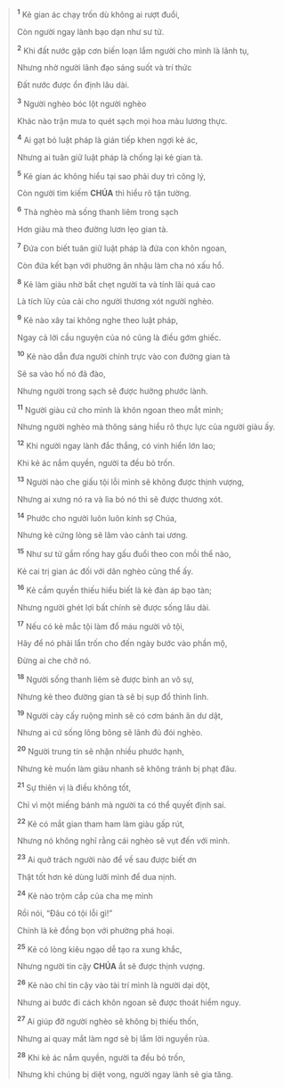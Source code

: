 > <sup><b>1</b></sup> Kẻ gian ác chạy trốn dù không ai rượt đuổi,
>
> Còn người ngay lành bạo dạn như sư tử.
>
> <sup><b>2</b></sup> Khi đất nước gặp cơn biến loạn lắm người cho mình là lãnh tụ,
>
> Nhưng nhờ người lãnh đạo sáng suốt và trí thức
>
> Đất nước được ổn định lâu dài.
>
> <sup><b>3</b></sup> Người nghèo bóc lột người nghèo
>
> Khác nào trận mưa to quét sạch mọi hoa màu lương thực.
>
> <sup><b>4</b></sup> Ai gạt bỏ luật pháp là gián tiếp khen ngợi kẻ ác,
>
> Nhưng ai tuân giữ luật pháp là chống lại kẻ gian tà.
>
> <sup><b>5</b></sup> Kẻ gian ác không hiểu tại sao phải duy trì công lý,
>
> Còn người tìm kiếm **CHÚA** thì hiểu rõ tận tường.
>
> <sup><b>6</b></sup> Thà nghèo mà sống thanh liêm trong sạch
>
> Hơn giàu mà theo đường lươn lẹo gian tà.
>
> <sup><b>7</b></sup> Đứa con biết tuân giữ luật pháp là đứa con khôn ngoan,
>
> Còn đứa kết bạn với phường ăn nhậu làm cha nó xấu hổ.
>
> <sup><b>8</b></sup> Kẻ làm giàu nhờ bắt chẹt người ta và tính lãi quá cao
>
> Là tích lũy của cải cho người thương xót người nghèo.
>
> <sup><b>9</b></sup> Kẻ nào xây tai không nghe theo luật pháp,
>
> Ngay cả lời cầu nguyện của nó cũng là điều gớm ghiếc.
>
> <sup><b>10</b></sup> Kẻ nào dẫn đưa người chính trực vào con đường gian tà
>
> Sẽ sa vào hố nó đã đào,
>
> Nhưng người trong sạch sẽ được hưởng phước lành.
>
> <sup><b>11</b></sup> Người giàu cứ cho mình là khôn ngoan theo mắt mình;
>
> Nhưng người nghèo mà thông sáng hiểu rõ thực lực của người giàu ấy.
>
> <sup><b>12</b></sup> Khi người ngay lành đắc thắng, có vinh hiển lớn lao;
>
> Khi kẻ ác nắm quyền, người ta đều bỏ trốn.
>
> <sup><b>13</b></sup> Người nào che giấu tội lỗi mình sẽ không được thịnh vượng,
>
> Nhưng ai xưng nó ra và lìa bỏ nó thì sẽ được thương xót.
>
> <sup><b>14</b></sup> Phước cho người luôn luôn kính sợ Chúa,
>
> Nhưng kẻ cứng lòng sẽ lâm vào cảnh tai ương.
>
> <sup><b>15</b></sup> Như sư tử gầm rống hay gấu đuổi theo con mồi thể nào,
>
> Kẻ cai trị gian ác đối với dân nghèo cũng thể ấy.
>
> <sup><b>16</b></sup> Kẻ cầm quyền thiếu hiểu biết là kẻ đàn áp bạo tàn;
>
> Nhưng người ghét lợi bất chính sẽ được sống lâu dài.
>
> <sup><b>17</b></sup> Nếu có kẻ mắc tội làm đổ máu người vô tội,
>
> Hãy để nó phải lẩn trốn cho đến ngày bước vào phần mộ,
>
> Đừng ai che chở nó.
>
> <sup><b>18</b></sup> Người sống thanh liêm sẽ được bình an vô sự,
>
> Nhưng kẻ theo đường gian tà sẽ bị sụp đổ thình lình.
>
> <sup><b>19</b></sup> Người cày cấy ruộng mình sẽ có cơm bánh ăn dư dật,
>
> Nhưng ai cứ sống lông bông sẽ lãnh đủ đói nghèo.
>
> <sup><b>20</b></sup> Người trung tín sẽ nhận nhiều phước hạnh,
>
> Nhưng kẻ muốn làm giàu nhanh sẽ không tránh bị phạt đâu.
>
> <sup><b>21</b></sup> Sự thiên vị là điều không tốt,
>
> Chỉ vì một miếng bánh mà người ta có thể quyết định sai.
>
> <sup><b>22</b></sup> Kẻ có mắt gian tham ham làm giàu gấp rút,
>
> Nhưng nó không nghĩ rằng cái nghèo sẽ vụt đến với mình.
>
> <sup><b>23</b></sup> Ai quở trách người nào để về sau được biết ơn
>
> Thật tốt hơn kẻ dùng lưỡi mình để dua nịnh.
>
> <sup><b>24</b></sup> Kẻ nào trộm cắp của cha mẹ mình
>
> Rồi nói, “Đâu có tội lỗi gì!”
>
> Chính là kẻ đồng bọn với phường phá hoại.
>
> <sup><b>25</b></sup> Kẻ có lòng kiêu ngạo dễ tạo ra xung khắc,
>
> Nhưng người tin cậy **CHÚA** ắt sẽ được thịnh vượng.
>
> <sup><b>26</b></sup> Kẻ nào chỉ tin cậy vào tài trí mình là người dại dột,
>
> Nhưng ai bước đi cách khôn ngoan sẽ được thoát hiểm nguy.
>
> <sup><b>27</b></sup> Ai giúp đỡ người nghèo sẽ không bị thiếu thốn,
>
> Nhưng ai quay mắt làm ngơ sẽ bị lắm lời nguyền rủa.
>
> <sup><b>28</b></sup> Khi kẻ ác nắm quyền, người ta đều bỏ trốn,
>
> Nhưng khi chúng bị diệt vong, người ngay lành sẽ gia tăng.
